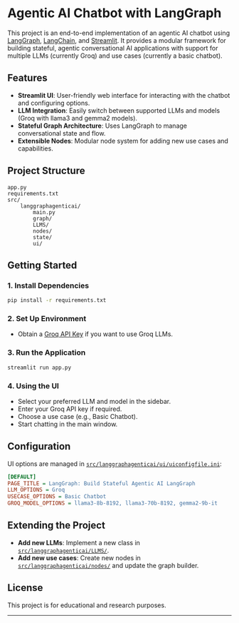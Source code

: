 # Agentic AI Chatbot with LangGraph

This project is an end-to-end implementation of an agentic AI chatbot using [LangGraph](https://github.com/langchain-ai/langgraph), [LangChain](https://github.com/langchain-ai/langchain), and [Streamlit](https://streamlit.io/). It provides a modular framework for building stateful, agentic conversational AI applications with support for multiple LLMs (currently Groq) and use cases (currently a basic chatbot).

## Features

- **Streamlit UI**: User-friendly web interface for interacting with the chatbot and configuring options.
- **LLM Integration**: Easily switch between supported LLMs and models (Groq with llama3 and gemma2 models).
- **Stateful Graph Architecture**: Uses LangGraph to manage conversational state and flow.
- **Extensible Nodes**: Modular node system for adding new use cases and capabilities.

## Project Structure

```
app.py
requirements.txt
src/
    langgraphagenticai/
        main.py
        graph/
        LLMS/
        nodes/
        state/
        ui/
```

## Getting Started

### 1. Install Dependencies

```sh
pip install -r requirements.txt
```

### 2. Set Up Environment

- Obtain a [Groq API Key](https://console.groq.com/keys) if you want to use Groq LLMs.

### 3. Run the Application

```sh
streamlit run app.py
```

### 4. Using the UI

- Select your preferred LLM and model in the sidebar.
- Enter your Groq API key if required.
- Choose a use case (e.g., Basic Chatbot).
- Start chatting in the main window.

## Configuration

UI options are managed in [`src/langgraphagenticai/ui/uiconfigfile.ini`](src/langgraphagenticai/ui/uiconfigfile.ini):

```ini
[DEFAULT]
PAGE_TITLE = LangGraph: Build Stateful Agentic AI LangGraph
LLM_OPTIONS = Groq
USECASE_OPTIONS = Basic Chatbot
GROQ_MODEL_OPTIONS = llama3-8b-8192, llama3-70b-8192, gemma2-9b-it
```

## Extending the Project

- **Add new LLMs**: Implement a new class in [`src/langgraphagenticai/LLMS/`](src/langgraphagenticai/LLMS/).
- **Add new use cases**: Create new nodes in [`src/langgraphagenticai/nodes/`](src/langgraphagenticai/nodes/) and update the graph builder.

## License

This project is for educational and research purposes.

---